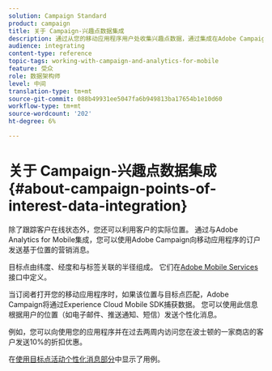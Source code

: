 ```yaml
---
solution: Campaign Standard
product: campaign
title: 关于 Campaign-兴趣点数据集成
description: 通过从您的移动应用程序用户处收集兴趣点数据，通过集成在Adobe Campaign中向用户发送基于位置的营销消息。
audience: integrating
content-type: reference
topic-tags: working-with-campaign-and-analytics-for-mobile
feature: 受众
role: 数据架构师
level: 中间
translation-type: tm+mt
source-git-commit: 088b49931ee5047fa6b949813ba17654b1e10d60
workflow-type: tm+mt
source-wordcount: '202'
ht-degree: 6%

---
```



# 关于 Campaign-兴趣点数据集成{#about-campaign-points-of-interest-data-integration}

除了跟踪客户在线状态外，您还可以利用客户的实际位置。 通过与Adobe Analytics for Mobile集成，您可以使用Adobe Campaign向移动应用程序的订户发送基于位置的营销消息。

目标点由纬度、经度和与标签关联的半径组成。 它们在[Adobe Mobile Services](https://docs.adobe.com/content/help/en/mobile-services/using/home.html)接口中定义。

当订阅者打开您的移动应用程序时，如果该位置与目标点匹配，Adobe Campaign将通过Experience Cloud Mobile SDK捕获数据。 您可以使用此信息根据用户的位置（如电子邮件、推送通知、短信）发送个性化消息。

例如，您可以向使用您的应用程序并在过去两周内访问您在波士顿的一家商店的客户发送10%的折扣优惠。

在[使用目标点活动个性化消息部分](../../integrating/using/personalizing-campaign-messages-with-point-of-interest-data.md)中显示了用例。
